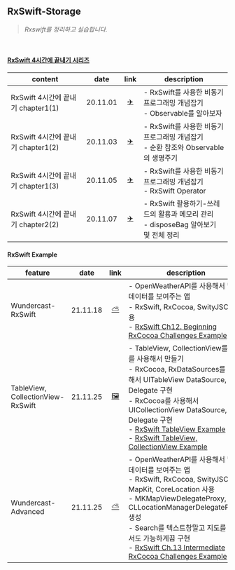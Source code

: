 ## RxSwift-Storage
> _Rxswift를 정리하고 실습합니다._

<br/>

#### [RxSwift 4시간에 끝내기 시리즈](https://www.youtube.com/watch?v=w5Qmie-GbiA)
| content |date |link |description |
|----|:---:|:----:|----| 
| RxSwift 4시간에 끝내기 chapter1(1) | 20.11.01 | [✈️](https://github.com/YoonAh-dev/RxSwift-Storage/blob/main/README/RxSwift-chapter1.md) | - RxSwift를 사용한 비동기 프로그래밍 개념잡기 <br/> - Observable를 알아보자 <br/> |
| RxSwift 4시간에 끝내기 chapter1(2) | 20.11.03 | [✈️](https://github.com/YoonAh-dev/RxSwift-Storage/blob/main/README/RxSwift-chapter1(2).md) | - RxSwift를 사용한 비동기 프로그래밍 개념잡기 <br/> - 순환 참조와 Observable의 생명주기 <br/> |
| RxSwift 4시간에 끝내기 chapter1(3) | 20.11.05 | [✈️](https://github.com/YoonAh-dev/RxSwift-Storage/blob/main/README/RxSwift-chapter1(3).md) | - RxSwift를 사용한 비동기 프로그래밍 개념잡기 <br/> - RxSwift Operator <br/> |
| RxSwift 4시간에 끝내기 chapter2(2) | 20.11.07 | [✈️](https://github.com/YoonAh-dev/RxSwift-Storage/blob/main/README/RxSwift-chapter2.md) | - RxSwift 활용하기-쓰레드의 활용과 메모리 관리 <br/> - disposeBag 알아보기 및 전체 정리 <br/> |

#### RxSwift Example
| feature |date |link |description |
|----|:---:|:----:|----| 
|Wundercast-RxSwift|21.11.18|[⛅️](https://github.com/YoonAh-dev/RxSwift-Storage/tree/main/Rx-Example/Wundercast-RxSwift)| - OpenWeatherAPI를 사용해서 날씨 데이터를 보여주는 앱 <br/> - RxSwift, RxCocoa, SwityJSON 사용 <br/> - [RxSwift Ch12. Beginning RxCocoa Challenges Example](https://github.com/fimuxd/RxSwift/blob/master/Lectures/12_Beginning%20RxCocoa/Ch12.%20Beginning%20RxCocoa.md) <br/>
|TableView, CollectionView-RxSwift|21.11.25|[🖼](https://github.com/YoonAh-dev/RxSwift-Storage/tree/main/Rx-Example/TableView-RxSwift)| - TableView, CollectionView를 Rx를 사용해서 만들기 <br/> - RxCocoa, RxDataSources를 사용해서 UITableView DataSource, Delegate 구현 <br/> - RxCocoa를 사용해서 UICollectionView DataSource, Delegate 구현 <br/> - [RxSwift TableView Example](https://eunjin3786.tistory.com/29) <br/> - [RxSwift TableView, CollectionView Example](https://kyungmosung.github.io/2020/02/13/rxswift-rxcocoa-tableview-collectionview/) <br/>
|Wundercast-Advanced|21.11.25|[⛅️](https://github.com/YoonAh-dev/RxSwift-Storage/tree/main/Rx-Example/Wundercast-Advanced-RxSwift)| - OpenWeatherAPI를 사용해서 날씨 데이터를 보여주는 앱 <br/> - RxSwift, RxCocoa, SwityJSON, MapKit, CoreLocation 사용 <br/> - MKMapViewDelegateProxy, CLLocationManagerDelegateProxy 생성 <br/> - Search를 텍스트창말고 지도를 통해서도 가능하게끔 구현 <br/> - [RxSwift Ch.13 Intermediate RxCocoa Challenges Example](https://github.com/fimuxd/RxSwift/blob/master/Lectures/13_Intermediate%20RxCocoa/Ch13.Intermediate%20RxCocoa.md) <br/>
